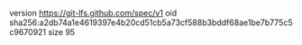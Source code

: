 version https://git-lfs.github.com/spec/v1
oid sha256:a2db74a1e4619397e4b20cd51cb5a73cf588b3bddf68ae1be7b775c5c9670921
size 95
